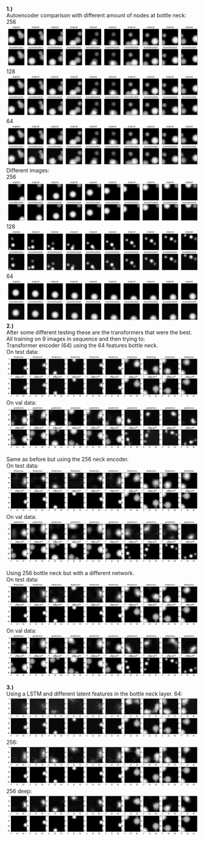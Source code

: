 **1.)** <br>
Autoencoder comparison with different amount of nodes at bottle neck: <br>
256<br>
![plot](output256_same.png)<br>
128<br>
![plot](output128_same.png)<br>
64<br>
![plot](output64_same.png)<br>
Different images: <br>
256<br>
![plot](output256.png)<br>
128<br>
![plot](output128.png)<br>
64<br>
![plot](output64.png)<br>
**2.)** <br>
After some different testing these are the transformers that were the best. All training on 9 images in sequence and then trying to: <br>
Transformer encoder (64) using the 64 features bottle neck.<br>
On test data:<br>
![plot](transformer_train_64.png)<br>
On val data:<br>
![plot](transformer_val_64.png)<br>

Same as before but using the 256 neck encoder.<br>
On test data:<br>
![plot](transformer_train_h.png)<br>
On val data:<br>
![plot](transformer_val_h.png)<br>

Using 256 bottle neck but with a different network.<br>
On test data:<br>
![plot](transformer_train_ok.png)<br>
On val data:<br>
![plot](transformer_val_ok.png)<br>

**3.)** <br>
Using a LSTM and different latent features in the bottle neck layer.
64:<br>
![plot](lstm_output.png)<br>
256:<br>
![plot](lstm_output_256.png)<br>
256 deep:<br>
![plot](lstm_output_256_deep.png)<br>